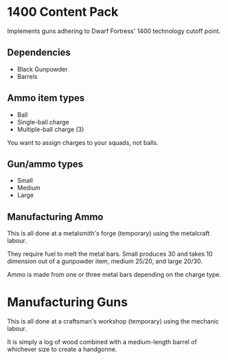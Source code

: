 # 1400 Content Pack

Implements guns adhering to Dwarf Fortress' 1400 technology cutoff point.

## Dependencies

- Black Gunpowder
- Barrels

## Ammo item types

- Ball
- Single-ball charge
- Multiple-ball charge (3)

You want to assign charges to your squads, not balls.

## Gun/ammo types

- Small
- Medium
- Large

## Manufacturing Ammo

This is all done at a metalsmith's forge (temporary) using the metalcraft labour.

They require fuel to melt the metal bars.
Small produces 30 and takes 10 dimension out of a gunpowder item, medium 25/20, and large 20/30.

Ammo is made from one or three metal bars depending on the charge type.

# Manufacturing Guns

This is all done at a craftsman's workshop (temporary) using the mechanic labour.

It is simply a log of wood combined with a medium-length barrel of whichever size to create a handgonne.
